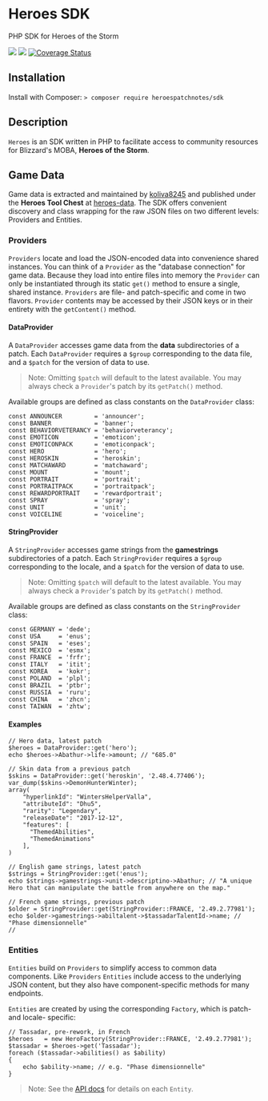 # Heroes SDK
PHP SDK for Heroes of the Storm

[![](https://github.com/heroespatchnotes/sdk-php/workflows/PHPUnit/badge.svg)](https://github.com/heroespatchnotes/sdk-php/actions?query=workflow%3A%22PHPUnit)
[![](https://github.com/heroespatchnotes/sdk-php/workflows/PHPStan/badge.svg)](https://github.com/heroespatchnotes/sdk-php/actions?query=workflow%3A%22PHPStan)
[![Coverage Status](https://coveralls.io/repos/github/heroespatchnotes/sdk-php/badge.svg?branch=develop)](https://coveralls.io/github/heroespatchnotes/sdk-php?branch=develop)

## Installation

Install with Composer: `> composer require heroespatchnotes/sdk`

## Description

`Heroes` is an SDK written in PHP to facilitate access to community resources for
Blizzard's MOBA, **Heroes of the Storm**.

## Game Data

Game data is extracted and maintained by [koliva8245](https://github.com/koliva8245)
and published under the **Heroes Tool Chest** at [heroes-data](https://github.com/HeroesToolChest/heroes-data).
The SDK offers convenient discovery and class wrapping for the raw JSON files on two
different levels: Providers and Entities.

### Providers

`Providers` locate and load the JSON-encoded data into convenience shared instances. You
can think of a `Provider` as the "database connection" for game data. Because they load
into entire files into memory the `Provider` can only be instantiated through its static
`get()` method to ensure a single, shared instance. `Providers` are file- and patch-specific
and come in two flavors. `Provider` contents may be accessed by their JSON keys or in their
entirety with the `getContent()` method.

#### DataProvider

A `DataProvider` accesses game data from the **data** subdirectories of a patch. Each
`DataProvider` requires a `$group` corresponding to the data file, and a `$patch` for the
version of data to use.

> Note: Omitting `$patch` will default to the latest available. You may always check a `Provider`'s patch by its `getPatch()` method.

Available groups are defined as class constants on the `DataProvider` class:
```
const ANNOUNCER         = 'announcer';
const BANNER            = 'banner';
const BEHAVIORVETERANCY = 'behaviorveterancy';
const EMOTICON          = 'emoticon';
const EMOTICONPACK      = 'emoticonpack';
const HERO              = 'hero';
const HEROSKIN          = 'heroskin';
const MATCHAWARD        = 'matchaward';
const MOUNT             = 'mount';
const PORTRAIT          = 'portrait';
const PORTRAITPACK      = 'portraitpack';
const REWARDPORTRAIT    = 'rewardportrait';
const SPRAY             = 'spray';
const UNIT              = 'unit';
const VOICELINE         = 'voiceline';
```

#### StringProvider

A `StringProvider` accesses game strings from the **gamestrings** subdirectories of a patch.
Each `StringProvider` requires a `$group` corresponding to the locale, and a `$patch` for the
version of data to use.

> Note: Omitting `$patch` will default to the latest available. You may always check a `Provider`'s patch by its `getPatch()` method.

Available groups are defined as class constants on the `StringProvider` class:
```
const GERMANY = 'dede';
const USA     = 'enus';
const SPAIN   = 'eses';
const MEXICO  = 'esmx';
const FRANCE  = 'frfr';
const ITALY   = 'itit';
const KOREA   = 'kokr';
const POLAND  = 'plpl';
const BRAZIL  = 'ptbr';
const RUSSIA  = 'ruru';
const CHINA   = 'zhcn';
const TAIWAN  = 'zhtw';
```

#### Examples
```
// Hero data, latest patch
$heroes = DataProvider::get('hero');
echo $heroes->Abathur->life->amount; // "685.0"

// Skin data from a previous patch
$skins = DataProvider::get('heroskin', '2.48.4.77406');
var_dump($skins->DemonHunterWinter);
array(
    "hyperlinkId": "WintersHelperValla",
    "attributeId": "Dhu5",
    "rarity": "Legendary",
    "releaseDate": "2017-12-12",
    "features": [
      "ThemedAbilities",
      "ThemedAnimations"
    ],
)

// English game strings, latest patch
$strings = StringProvider::get('enus');
echo $strings->gamestrings->unit->descriptino->Abathur; // "A unique Hero that can manipulate the battle from anywhere on the map."

// French game strings, previous patch
$older = StringProvider::get(StringProvider::FRANCE, '2.49.2.77981');
echo $older->gamestrings->abiltalent->$tassadarTalentId->name; // "Phase dimensionnelle"
// 
```

### Entities

`Entities` build on `Providers` to simplify access to common data components. Like `Providers`
`Entities` include access to the underlying JSON content, but they also have component-specific
methods for many endpoints.

`Entities` are created by using the corresponding `Factory`, which is patch- and locale-
specific:
```
// Tassadar, pre-rework, in French
$heroes   = new HeroFactory(StringProvider::FRANCE, '2.49.2.77981');
$tassadar = $heroes->get('Tassadar');
foreach ($tassadar->abilities() as $ability)
{
	echo $ability->name; // e.g. "Phase dimensionnelle"
}
```

> Note: See the [API docs](docs/API.md) for details on each `Entity`.
